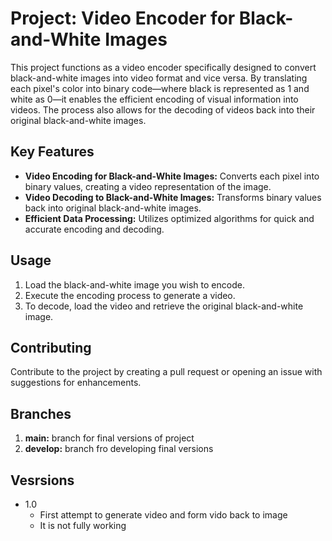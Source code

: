 # Project: Video Encoder for Black-and-White Images

This project functions as a video encoder specifically designed to convert black-and-white images into video format and vice versa. By translating each pixel's color into binary code—where black is represented as 1 and white as 0—it enables the efficient encoding of visual information into videos. The process also allows for the decoding of videos back into their original black-and-white images.

## Key Features
- **Video Encoding for Black-and-White Images:** Converts each pixel into binary values, creating a video representation of the image.
- **Video Decoding to Black-and-White Images:** Transforms binary values back into original black-and-white images.
- **Efficient Data Processing:** Utilizes optimized algorithms for quick and accurate encoding and decoding.

## Usage
1. Load the black-and-white image you wish to encode.
2. Execute the encoding process to generate a video.
3. To decode, load the video and retrieve the original black-and-white image.

## Contributing
Contribute to the project by creating a pull request or opening an issue with suggestions for enhancements.

## Branches 
1. **main:** branch for final versions of project
2. **develop:** branch fro developing final versions

## Vesrsions
- 1.0 
  - First attempt to generate video and form vido back to image
  - It is not fully working